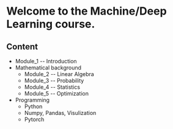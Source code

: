 # Welcome to the Machine/Deep Learning course.
## Content
* Module_1 -- Introduction
* Mathematical background
  * Module_2 -- Linear Algebra
  * Module_3 -- Probability
  * Module_4 -- Statistics
  * Module_5 -- Optimization
* Programming
  * Python
  * Numpy, Pandas, Visulization
  * Pytorch
